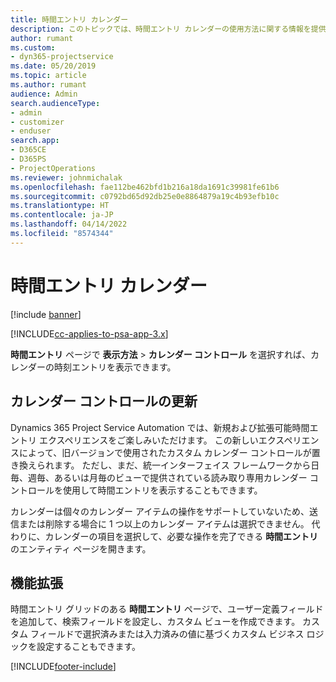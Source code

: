 ```yaml
---
title: 時間エントリ カレンダー
description: このトピックでは、時間エントリ カレンダーの使用方法に関する情報を提供します。
author: rumant
ms.custom:
- dyn365-projectservice
ms.date: 05/20/2019
ms.topic: article
ms.author: rumant
audience: Admin
search.audienceType:
- admin
- customizer
- enduser
search.app:
- D365CE
- D365PS
- ProjectOperations
ms.reviewer: johnmichalak
ms.openlocfilehash: fae112be462bfd1b216a18da1691c39981fe61b6
ms.sourcegitcommit: c0792bd65d92db25e0e8864879a19c4b93efb10c
ms.translationtype: HT
ms.contentlocale: ja-JP
ms.lasthandoff: 04/14/2022
ms.locfileid: "8574344"
---
```

# <a name="time-entry-calendar"></a>時間エントリ カレンダー

[!include [banner](../includes/psa-now-project-operations.md)]

[!INCLUDE[cc-applies-to-psa-app-3.x](../includes/cc-applies-to-psa-app-3x.md)]

**時間エントリ** ページで **表示方法** \> **カレンダー コントロール** を選択すれば、カレンダーの時刻エントリを表示できます。

## <a name="updated-calendar-control"></a>カレンダー コントロールの更新

Dynamics 365 Project Service Automation では、新規および拡張可能時間エントリ エクスペリエンスをご楽しみいただけます。 この新しいエクスペリエンスによって、旧バージョンで使用されたカスタム カレンダー コントロールが置き換えられます。 ただし、まだ、統一インターフェイス フレームワークから日毎、週毎、あるいは月毎のビューで提供されている読み取り専用カレンダー コントロールを使用して時間エントリを表示することもできます。

カレンダーは個々のカレンダー アイテムの操作をサポートしていないため、送信または削除する場合に 1 つ以上のカレンダー アイテムは選択できません。 代わりに、カレンダーの項目を選択して、必要な操作を完了できる **時間エントリ** のエンティティ ページを開きます。

## <a name="extensibility"></a>機能拡張

時間エントリ グリッドのある **時間エントリ** ページで、ユーザー定義フィールドを追加して、検索フィールドを設定し、カスタム ビューを作成できます。 カスタム フィールドで選択済みまたは入力済みの値に基づくカスタム ビジネス ロジックを設定することもできます。


[!INCLUDE[footer-include](../includes/footer-banner.md)]
